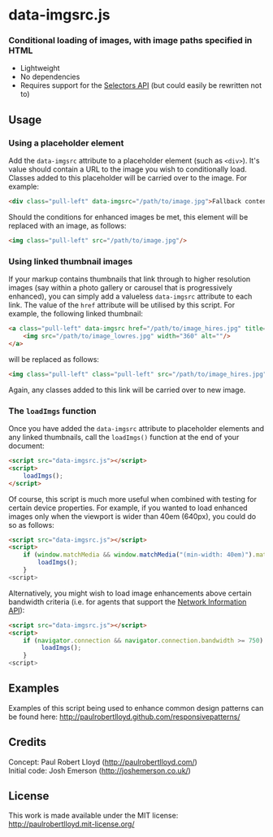 # data-imgsrc.js
### Conditional loading of images, with image paths specified in HTML

* Lightweight
* No dependencies
* Requires support for the [Selectors API](http://www.w3.org/TR/selectors-api/) (but could easily be rewritten not to)

## Usage

### Using a placeholder element
Add the `data-imgsrc` attribute to a placeholder element (such as `<div>`). It's value should contain a URL to the image you wish to conditionally load. Classes added to this placeholder will be carried over to the image. For example:

```html
<div class="pull-left" data-imgsrc="/path/to/image.jpg">Fallback content</div>
```

Should the conditions for enhanced images be met, this element will be replaced with an image, as follows:

```html
<img class="pull-left" src="/path/to/image.jpg"/>
```

### Using linked thumbnail images
If your markup contains thumbnails that link through to higher resolution images (say within a photo gallery or carousel that is progressively enhanced), you can simply add a valueless `data-imgsrc` attribute to each link. The value of the `href` attribute will be utilised by this script. For example, the following linked thumbnail:

```html
<a class="pull-left" data-imgsrc href="/path/to/image_hires.jpg" title="View larger version of this photo">
	<img src="/path/to/image_lowres.jpg" width="360" alt=""/>
</a>
```

will be replaced as follows:

```html
<img class="pull-left" class="pull-left" src="/path/to/image_hires.jpg"/>
```

Again, any classes added to this link will be carried over to new image.

### The `loadImgs` function
Once you have added the `data-imgsrc` attribute to placeholder elements and any linked thumbnails, call the `loadImgs()` function at the end of your document:

```html
<script src="data-imgsrc.js"></script>
<script>
	loadImgs();
</script>
```

Of course, this script is much more useful when combined with testing for certain device properties. For example, if you wanted to load enhanced images only when the viewport is wider than 40em (640px), you could do so as follows:

```html
<script src="data-imgsrc.js"></script>
<script>
	if (window.matchMedia && window.matchMedia("(min-width: 40em)").matches) {
		loadImgs();
	}
<script>
```

Alternatively, you might wish to load image enhancements above certain bandwidth criteria (i.e. for agents that support the [Network Information API](http://www.w3.org/TR/netinfo-api/)):

```html
<script src="data-imgsrc.js"></script>
<script>
	if (navigator.connection && navigator.connection.bandwidth >= 750) {
		 loadImgs();
	}
<script>
```
## Examples
Examples of this script being used to enhance common design patterns can be found here: <http://paulrobertlloyd.github.com/responsivepatterns/>

## Credits
Concept: Paul Robert Lloyd (<http://paulrobertlloyd.com/>)  
Initial code: Josh Emerson (<http://joshemerson.co.uk/>)

## License
This work is made available under the MIT license: <http://paulrobertlloyd.mit-license.org/>